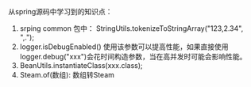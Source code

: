 从spring源码中学习到的知识点：

1. srping common 包中： StringUtils.tokenizeToStringArray("123,2.34", ",."); 
2. logger.isDebugEnabled() 使用该参数可以提高性能，如果直接使用logger.debug("xxx")会花时间构造参数，当在高并发时可能会影响性能。
3. BeanUtils.instantiateClass(xxx.class);
4. Steam.of(数组): 数组转Steam

